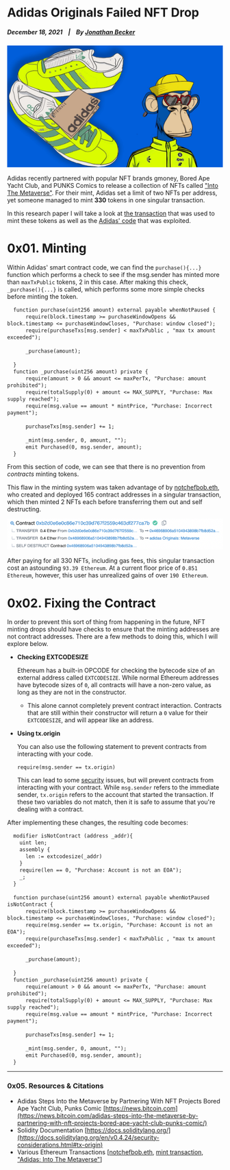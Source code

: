 # Adidas Originals Failed NFT Drop

  ##### December 18, 2021&nbsp;&nbsp;&nbsp;&nbsp;|&nbsp;&nbsp;&nbsp;&nbsp;By [Jonathan Becker](https://jbecker.dev)
  
  ![BAYC x Adidas](https://raw.githubusercontent.com/Jon-Becker/research/main/papers/adidas-originals/preview.png?fw)

  Adidas recently partnered with popular NFT brands gmoney, Bored Ape Yacht Club, and PUNKS Comics to release a collection of NFTs called ["Into The Metaverse"](https://etherscan.io/token/0x28472a58a490c5e09a238847f66a68a47cc76f0f#tokenInfo). For their mint, Adidas set a limit of two NFTs per address, yet someone managed to mint **330** tokens in one singular transaction.

  In this research paper I will take a look at [the transaction](https://etherscan.io/tx/0x6a3d8584a6272a1d73ff297592b401fe10d3a90fd385efff55f68f32f29ecf61) that was used to mint these tokens as well as the [Adidas' code](https://etherscan.io/address/0x28472a58a490c5e09a238847f66a68a47cc76f0f#code) that was exploited.

# 0x01. Minting
  
  Within Adidas' smart contract code, we can find the ``purchase(){...}`` function which performs a check to see if the msg.sender has minted more than ``maxTxPublic`` tokens, 2 in this case. After making this check, ``_purchase(){...}`` is called, which performs some more simple checks before minting the token.

  ```
    function purchase(uint256 amount) external payable whenNotPaused {
        require(block.timestamp >= purchaseWindowOpens && block.timestamp <= purchaseWindowCloses, "Purchase: window closed");
        require(purchaseTxs[msg.sender] < maxTxPublic , "max tx amount exceeded");

        _purchase(amount);

    }
    function _purchase(uint256 amount) private {
        require(amount > 0 && amount <= maxPerTx, "Purchase: amount prohibited");
        require(totalSupply(0) + amount <= MAX_SUPPLY, "Purchase: Max supply reached");
        require(msg.value == amount * mintPrice, "Purchase: Incorrect payment");

        purchaseTxs[msg.sender] += 1;

        _mint(msg.sender, 0, amount, "");
        emit Purchased(0, msg.sender, amount);
    }
  ```

  From this section of code, we can see that there is no prevention from *contracts* minting tokens.

  This flaw in the minting system was taken advantage of by [notchefbob.eth](https://etherscan.io/address/0x82416784046af6e6cfc7fda2b362dc6223dd7b48), who created and deployed 165 contract addresses in a singular transaction, which then minted 2 NFTs each before transferring them out and self destructing.

  ![Transaction Stack Trace](https://raw.githubusercontent.com/Jon-Becker/research/main/papers/adidas-originals/1.png)

  After paying for all 330 NFTs, including gas fees, this singular transaction cost an astounding ``93.39 Ethereum``. At a current floor price of ``0.851 Ethereum``, however, this user has unrealized gains of over ``190 Ethereum``.

# 0x02. Fixing the Contract

  In order to prevent this sort of thing from happening in the future, NFT minting drops should have checks to ensure that the minting addresses are not contract addresses. There are a few methods to doing this, which I will explore below.

  - **Checking EXTCODESIZE** 

    Ethereum has a built-in OPCODE for checking the bytecode size of an external address called ``EXTCODESIZE``. While normal Ethereum addresses have bytecode sizes of ``0``, all contracts will have a non-zero value, as long as they are not in the constructor.

    - This alone cannot completely prevent contract interaction. Contracts that are still within their constructor will return a ``0`` value for their ``EXTCODESIZE``, and will appear like an address.
  
  - **Using tx.origin**

    You can also use the following statement to prevent contracts from interacting with your code.

    ```
    require(msg.sender == tx.origin)
    ```

    This can lead to some [security](https://docs.soliditylang.org/en/v0.4.24/security-considerations.html#tx-origin) issues, but will prevent contracts from interacting with your contract. While ``msg.sender`` refers to the immediate sender, ``tx.origin`` refers to the account that started the transaction. If these two variables do not match, then it is safe to assume that you're dealing with a contract.

  After implementing these changes, the resulting code becomes:
  ```
    modifier isNotContract (address _addr){
      uint len;
      assembly {
        len := extcodesize(_addr)
      }
      require(len == 0, "Purchase: Account is not an EOA");
      _;
    }

    function purchase(uint256 amount) external payable whenNotPaused isNotContract {
        require(block.timestamp >= purchaseWindowOpens && block.timestamp <= purchaseWindowCloses, "Purchase: window closed");
        require(msg.sender == tx.origin, "Purchase: Account is not an EOA");
        require(purchaseTxs[msg.sender] < maxTxPublic , "max tx amount exceeded");

        _purchase(amount);

    }
    function _purchase(uint256 amount) private {
        require(amount > 0 && amount <= maxPerTx, "Purchase: amount prohibited");
        require(totalSupply(0) + amount <= MAX_SUPPLY, "Purchase: Max supply reached");
        require(msg.value == amount * mintPrice, "Purchase: Incorrect payment");

        purchaseTxs[msg.sender] += 1;

        _mint(msg.sender, 0, amount, "");
        emit Purchased(0, msg.sender, amount);
    }
  ```

----

### 0x05. Resources & Citations

  - Adidas Steps Into the Metaverse by Partnering With NFT Projects Bored Ape Yacht Club, Punks Comic [https://news.bitcoin.com](https://news.bitcoin.com/adidas-steps-into-the-metaverse-by-partnering-with-nft-projects-bored-ape-yacht-club-punks-comic/)
  - Solidity Documentation [https://docs.soliditylang.org/](https://docs.soliditylang.org/en/v0.4.24/security-considerations.html#tx-origin)
  - Various Ethereum Transactions [[notchefbob.eth](https://etherscan.io/address/0x82416784046af6e6cfc7fda2b362dc6223dd7b48), [mint transaction](https://etherscan.io/tx/0x6a3d8584a6272a1d73ff297592b401fe10d3a90fd385efff55f68f32f29ecf61), ["Adidas: Into The Metaverse"](https://etherscan.io/token/0x28472a58a490c5e09a238847f66a68a47cc76f0f#tokenInfo)]